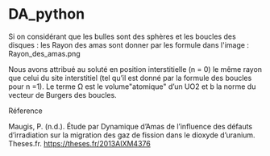 # DA_python 
 Si on considérant que les bulles sont des sphères et les boucles des disques : les Rayon des amas sont donner par les formule dans l'image : Rayon_des_amas.png

 Nous avons attribué au soluté en position interstitielle (n = 0) le même rayon que celui du site interstitiel (tel qu’il est donné par la formule des boucles pour n =1). Le terme Ω est le volume"atomique" d’un UO2 et b la norme du vecteur de Burgers des boucles.


 Réference 

 Maugis, P. (n.d.). Étude par Dynamique d’Amas de l’influence des défauts d’irradiation sur la migration des gaz de fission dans le dioxyde d’uranium. Theses.fr. https://theses.fr/2013AIXM4376